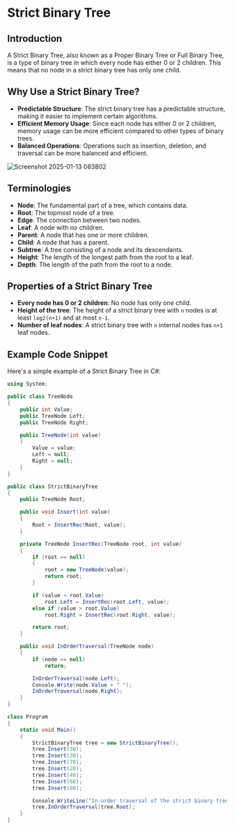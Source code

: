 # Strict Binary Tree

## Introduction
A Strict Binary Tree, also known as a Proper Binary Tree or Full Binary Tree, is a type of binary tree 
in which every node has either 0 or 2 children. 
This means that no node in a strict binary tree has only one child.

## Why Use a Strict Binary Tree?
- **Predictable Structure**: The strict binary tree has a predictable structure, making it easier to implement certain algorithms.
- **Efficient Memory Usage**: Since each node has either 0 or 2 children, memory usage can be more efficient compared to other types of binary trees.
- **Balanced Operations**: Operations such as insertion, deletion, and traversal can be more balanced and efficient.


![Screenshot 2025-01-13 083802](https://github.com/user-attachments/assets/cc9374e4-052a-41f7-a9ed-6148e2ddbe57)


## Terminologies
- **Node**: The fundamental part of a tree, which contains data.
- **Root**: The topmost node of a tree.
- **Edge**: The connection between two nodes.
- **Leaf**: A node with no children.
- **Parent**: A node that has one or more children.
- **Child**: A node that has a parent.
- **Subtree**: A tree consisting of a node and its descendants.
- **Height**: The length of the longest path from the root to a leaf.
- **Depth**: The length of the path from the root to a node.

## Properties of a Strict Binary Tree
- **Every node has 0 or 2 children**: No node has only one child.
- **Height of the tree**: The height of a strict binary tree with `n` nodes is at least `log2(n+1)` and at most `n-1`.
- **Number of leaf nodes**: A strict binary tree with `n` internal nodes has `n+1` leaf nodes.

## Example Code Snippet
Here's a simple example of a Strict Binary Tree in C#:

```csharp
using System;

public class TreeNode
{
    public int Value;
    public TreeNode Left;
    public TreeNode Right;

    public TreeNode(int value)
    {
        Value = value;
        Left = null;
        Right = null;
    }
}

public class StrictBinaryTree
{
    public TreeNode Root;

    public void Insert(int value)
    {
        Root = InsertRec(Root, value);
    }

    private TreeNode InsertRec(TreeNode root, int value)
    {
        if (root == null)
        {
            root = new TreeNode(value);
            return root;
        }

        if (value < root.Value)
            root.Left = InsertRec(root.Left, value);
        else if (value > root.Value)
            root.Right = InsertRec(root.Right, value);

        return root;
    }

    public void InOrderTraversal(TreeNode node)
    {
        if (node == null)
            return;

        InOrderTraversal(node.Left);
        Console.Write(node.Value + " ");
        InOrderTraversal(node.Right);
    }
}

class Program
{
    static void Main()
    {
        StrictBinaryTree tree = new StrictBinaryTree();
        tree.Insert(50);
        tree.Insert(30);
        tree.Insert(70);
        tree.Insert(20);
        tree.Insert(40);
        tree.Insert(60);
        tree.Insert(80);

        Console.WriteLine("In-order traversal of the strict binary tree:");
        tree.InOrderTraversal(tree.Root);
    }
}
```

